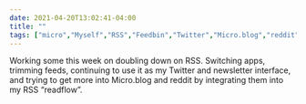```yaml
---
date: 2021-04-20T13:02:41-04:00
title: ""
tags: ["micro","Myself","RSS","Feedbin","Twitter","Micro.blog","reddit"]
---
```

Working some this week on doubling down on RSS. Switching apps, trimming feeds, continuing to use it as my Twitter and newsletter interface, and trying to get more into Micro.blog and reddit by integrating them into my RSS “readflow”.
